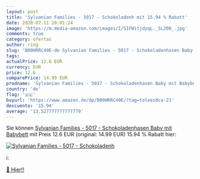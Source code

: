 ```yaml
---
layout: post
title: 'Sylvanian Families - 5017 - Schokoladenh mit 15.94 % Rabatt'
date: 2020-07-11 20:01:24
image: 'https://m.media-amazon.com/images/I/51FWitjdyqL._SL200_.jpg'
comments: true
category: ofertas
author: ring
slug: 'B00HRRC49E-de Sylvanian Families - 5017 - Schokoladenhasen Baby mit...'
tags: 
actualPrice: 12.6 EUR
currency: EUR
price: 12.6
comparePrice: 14.99 EUR
prodname: 'Sylvanian Families - 5017 - Schokoladenhasen Baby mit Babybett'
country: 'de'
flag: '🇩🇪'
buyurl: 'https://www.amazon.de/dp/B00HRRC49E/?tag=tolees0ca-21'
descuento: '15.94'
average: '13.527777777777779'
---
```


Sie können [Sylvanian Families - 5017 - Schokoladenhasen Baby mit Babybett](https://www.amazon.de/dp/B00HRRC49E/?tag=tolees0ca-21) mit Preis 12.6 EUR (original: 14.99 EUR) 15.94 % Rabatt hier:

[![Sylvanian Families - 5017 - Schokoladenh](https://m.media-amazon.com/images/I/51FWitjdyqL._SL200_.jpg)](https://www.amazon.de/dp/B00HRRC49E/?tag=tolees0ca-21)

ℹ️:


[🛒 Hier!!](https://www.amazon.de/dp/B00HRRC49E/?tag=tolees0ca-21)
